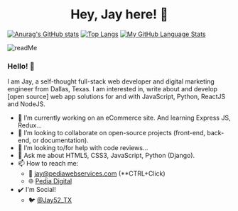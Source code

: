 # <h1 align="center">Hey, Jay here! :wave:</h1>
[![Anurag's GitHub stats](https://github-readme-stats.vercel.app/api?username=jkalio52&count_private=true&show_icons=true&theme=tokyonight)](https://github.com/anuraghazra/github-readme-stats)
[![Top Langs](https://github-readme-stats.vercel.app/api/top-langs/?username=jkalio52&layout=compact&theme=merko)](https://github.com/anuraghazra/github-readme-stats)
[![My GitHub Language Stats](https://github-readme-stats.vercel.app/api/top-langs/?username=jkalio52&langs_count=5&theme=tokyonight)]()



![readMe](https://user-images.githubusercontent.com/30821820/119618324-63c69680-bdc8-11eb-88ce-67aa21631297.png)

### Hello! 👋

I am Jay, a self-thought full-stack web developer and digital marketing engineer from Dallas, Texas. I am interested in, write about and develop [open source] web app solutions for and with JavaScript, Python, ReactJS and NodeJS.

- 🔭 I’m currently working on an eCommerce site. And learning Express JS, Redux...
- 👯 I’m looking to collaborate on open-source projects (front-end, back-end, or documentation).
- 🤔 I’m looking to/for help with code reviews...
- 💬 Ask me about HTML5, CSS3, JavaScript, Python (Django).
- 📫 How to reach me:
  - :e-mail: [jay@pediawebservices.com](mailto:jay@pediawebservices.com) (**CTRL+Click)
  - :globe_with_meridians: [Pedia Digital](https://www.pediadigital.com)
- :heavy_check_mark: I'm Social!
  - :bird: [@Jay52_TX](https://twitter.com/jay52_tx)


<!--
**Jkalio52/Jkalio52** is a ✨ _special_ ✨ repository because its `README.md` (this file) appears on your GitHub profile.

Here are some ideas to get you started:

- 🔭 I’m currently working on ...
- 🌱 I’m currently learning ...
- 👯 I’m looking to collaborate on ...
- 🤔 I’m looking for help with ...
- 💬 Ask me about ...
- 📫 How to reach me: ...
- 😄 Pronouns: ...
- ⚡ Fun fact: ...

Widget help: 
https://github.com/anuraghazra/github-readme-stats
-->

